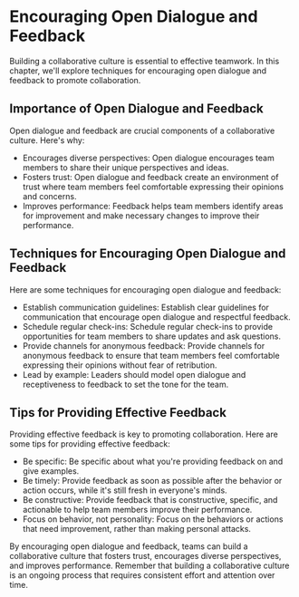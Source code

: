 Encouraging Open Dialogue and Feedback
===================================================================================

Building a collaborative culture is essential to effective teamwork. In this chapter, we'll explore techniques for encouraging open dialogue and feedback to promote collaboration.

Importance of Open Dialogue and Feedback
----------------------------------------

Open dialogue and feedback are crucial components of a collaborative culture. Here's why:

* Encourages diverse perspectives: Open dialogue encourages team members to share their unique perspectives and ideas.
* Fosters trust: Open dialogue and feedback create an environment of trust where team members feel comfortable expressing their opinions and concerns.
* Improves performance: Feedback helps team members identify areas for improvement and make necessary changes to improve their performance.

Techniques for Encouraging Open Dialogue and Feedback
-----------------------------------------------------

Here are some techniques for encouraging open dialogue and feedback:

* Establish communication guidelines: Establish clear guidelines for communication that encourage open dialogue and respectful feedback.
* Schedule regular check-ins: Schedule regular check-ins to provide opportunities for team members to share updates and ask questions.
* Provide channels for anonymous feedback: Provide channels for anonymous feedback to ensure that team members feel comfortable expressing their opinions without fear of retribution.
* Lead by example: Leaders should model open dialogue and receptiveness to feedback to set the tone for the team.

Tips for Providing Effective Feedback
-------------------------------------

Providing effective feedback is key to promoting collaboration. Here are some tips for providing effective feedback:

* Be specific: Be specific about what you're providing feedback on and give examples.
* Be timely: Provide feedback as soon as possible after the behavior or action occurs, while it's still fresh in everyone's minds.
* Be constructive: Provide feedback that is constructive, specific, and actionable to help team members improve their performance.
* Focus on behavior, not personality: Focus on the behaviors or actions that need improvement, rather than making personal attacks.

By encouraging open dialogue and feedback, teams can build a collaborative culture that fosters trust, encourages diverse perspectives, and improves performance. Remember that building a collaborative culture is an ongoing process that requires consistent effort and attention over time.
